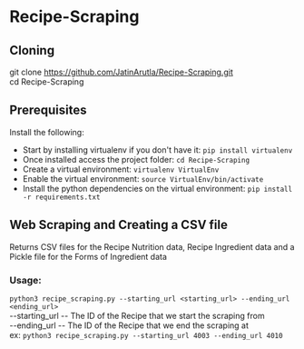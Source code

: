 # Recipe-Scraping
 
## Cloning
git clone https://github.com/JatinArutla/Recipe-Scraping.git       
cd Recipe-Scraping

## Prerequisites
Install the following:
* Start by installing virtualenv if you don't have it: ``` pip install virtualenv ```
* Once installed access the project folder: ``` cd Recipe-Scraping ```
* Create a virtual environment: ``` virtualenv VirtualEnv ```
* Enable the virtual environment: ``` source VirtualEnv/bin/activate ```
* Install the python dependencies on the virtual environment: ``` pip install -r requirements.txt ```

## Web Scraping and Creating a CSV file
Returns CSV files for the Recipe Nutrition data, Recipe Ingredient data and a Pickle file for the Forms of Ingredient data
### Usage:
``` python3 recipe_scraping.py --starting_url <starting_url> --ending_url <ending_url> ```      
--starting_url -- The ID of the Recipe that we start the scraping from    
--ending_url -- The ID of the Recipe that we end the scraping at       
ex: ``` python3 recipe_scraping.py --starting_url 4003 --ending_url 4010 ```
